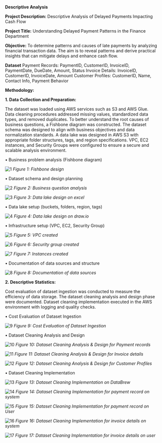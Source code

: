 **Descriptive Analysis**


**Project Description:** Descriptive Analysis of Delayed Payments Impacting Cash Flow


**Project Title:** Understanding Delayed Payment Patterns in the Finance Department


**Objective:** To determine patterns and causes of late payments by analyzing financial transaction data. The aim is to reveal patterns and derive practical insights that can mitigate delays and enhance cash flow.


**Dataset**
Payment Records: PaymentID, CustomerID, InvoiceID, PaymentDate, DueDate, Amount, Status
Invoice Details: InvoiceID, CustomerID, InvoiceDate, Amount
Customer Profiles: CustomerID, Name, Contact Info, Payment Behavior


**Methodology:**

**1.	Data Collection and Preparation:**

The dataset was loaded using AWS services such as S3 and AWS Glue. Data cleaning procedures addressed missing values, standardized data types, and removed duplicates. To better understand the root causes of business questions, a Fishbone diagram was constructed. The dataset schema was designed to align with business objectives and data normalization standards. A data lake was designed in AWS S3 with appropriate folder structures, tags, and region specifications. VPC, EC2 instances, and Security Groups were configured to ensure a secure and scalable analysis environment.


•	Business problem analysis (Fishbone diagram)

![1](https://github.com/user-attachments/assets/09f6e5a0-8de0-4c70-a7aa-692eebe9eedb)
_Figure 1: Fishbone design_


•	Dataset schema and design planning

![2](https://github.com/user-attachments/assets/bada7f65-f6f2-4926-b1b0-9033ec13aed9)
_Figure 2: Business question analysis_


 ![3](https://github.com/user-attachments/assets/89aacf40-878b-4d27-b06f-aa679ae1c5ec)
_Figure 3: Data lake design on excel_


•	Data lake setup (buckets, folders, region, tags)

 ![4](https://github.com/user-attachments/assets/49f154bc-63aa-477a-b984-83a53f3ec419)
_Figure 4: Data lake design on draw.io_


•	Infrastructure setup (VPC, EC2, Security Group)

![5](https://github.com/user-attachments/assets/5b70c8c3-252e-4f47-86ba-185b95526807)
_Figure 5: VPC created_


![6](https://github.com/user-attachments/assets/2fd2692d-b456-4cbd-8966-0210a05822ad)
_Figure 6: Security group created_


 ![7](https://github.com/user-attachments/assets/591872f5-ba7e-454c-849a-82e91b58a59a)
_Figure 7: Instances created_


•	Documentation of data sources and structure

 ![8](https://github.com/user-attachments/assets/9c05d35d-e97d-405b-9cfe-735574613c29)
_Figure 8: Documentation of data sources_



**2.	Descriptive Statistics:**

Cost evaluation of dataset ingestion was conducted to measure the efficiency of data storage. The dataset cleaning analysis and design phase were documented. Dataset cleaning implementation executed in the AWS environment with logging and quality checks.

•	Cost Evaluation of Dataset Ingestion

 ![9](https://github.com/user-attachments/assets/315ed752-6bab-4dc5-9c38-d9d74b7d5b90)
_Figure 9: Cost Evaluation of Dataset Ingestion_

•	Dataset Cleaning Analysis and Design

 ![10](https://github.com/user-attachments/assets/1caa8877-7105-400f-b01c-991ceeadcb2e)
_Figure 10: Dataset Cleaning Analysis & Design for Payment records_

 ![11](https://github.com/user-attachments/assets/8cbc3df9-23ce-4264-b63e-3ee2876b101f)
_Figure 11: Dataset Cleaning Analysis & Design for Invoice details_

 ![12](https://github.com/user-attachments/assets/e3e19ccf-54aa-4046-916c-b5ee562aff80)
_Figure 12: Dataset Cleaning Analysis & Design for Customer Profiles_


•	Dataset Cleaning Implementation

 ![13](https://github.com/user-attachments/assets/452622f1-cd71-4214-9901-800ab4b5338f)
_Figure 13: Dataset Cleaning Implementation on DataBrew_

 ![14](https://github.com/user-attachments/assets/4e860366-0e75-4326-a746-7ae321f93f11)
_Figure 14: Dataset Cleaning Implementation for payment record on system_

 ![15](https://github.com/user-attachments/assets/5cfe4a51-cada-4bb0-a1fc-2e891e0b31b8)
_Figure 15: Dataset Cleaning Implementation for payment record on User_

 ![16](https://github.com/user-attachments/assets/7d5424c8-701e-4907-b4b9-0325294d686a)
_Figure 16: Dataset Cleaning Implementation for invoice details on system_

 ![17](https://github.com/user-attachments/assets/901d2914-00c2-4d56-ba44-d7d2ed9950a6)
_Figure 17: Dataset Cleaning Implementation for invoice details on user_

